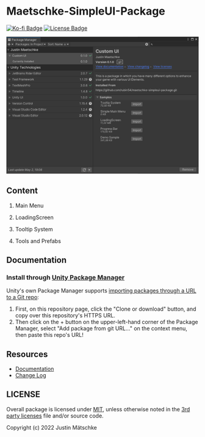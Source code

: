 # Maetschke-SimpleUI-Package
 
[![Ko-fi Badge](https://img.shields.io/badge/donate-ko--fi-29abe0.svg?logo=ko-fi)](https://ko-fi.com/justinmaetschke) [![License Badge](https://img.shields.io/github/license/OmiyaGames/template-unity-package)](/LICENSE.md)

![Unity Package Manager](https://github.com/rubin54/maetschke-simpleui-package/blob/main/IMG/PackageImg.png)

## Content

1. Main Menu

2. LoadingScreen

3. Tooltip System

4. Tools and Prefabs

## Documentation


### Install through [Unity Package Manager](https://docs.unity3d.com/Manual/upm-ui-giturl.html)

Unity's own Package Manager supports [importing packages through a URL to a Git repo](https://docs.unity3d.com/Manual/upm-ui-giturl.html):

1. First, on this repository page, click the "Clone or download" button, and copy over this repository's HTTPS URL.  
2. Then click on the + button on the upper-left-hand corner of the Package Manager, select "Add package from git URL..." on the context menu, then paste this repo's URL!


## Resources

- [Documentation]()
- [Change Log](/CHANGELOG.md)

## LICENSE

Overall package is licensed under [MIT](/LICENSE.md), unless otherwise noted in the [3rd party licenses](/THIRD%20PARTY%20NOTICES.md) file and/or source code.

Copyright (c) 2022 Justin Mätschke
